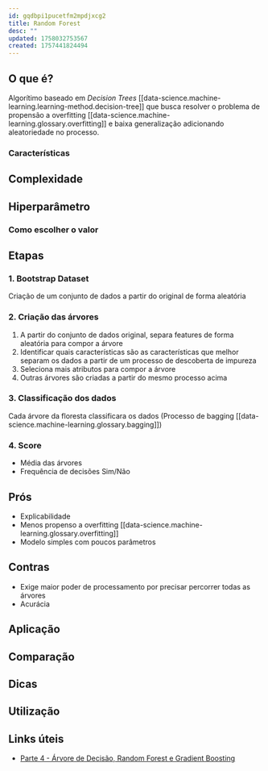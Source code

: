 ```yaml
---
id: gqdbpi1pucetfm2mpdjxcg2
title: Random Forest
desc: ""
updated: 1758032753567
created: 1757441824494
---
```


## O que é?

Algorítimo baseado em _Decision Trees_ [[data-science.machine-learning.learning-method.decision-tree]] que busca resolver o problema de propensão a overfitting [[data-science.machine-learning.glossary.overfitting]] e baixa generalização adicionando aleatoriedade no processo.

### Características

## Complexidade

## Hiperparâmetro

### Como escolher o valor

## Etapas

### 1. Bootstrap Dataset

Criação de um conjunto de dados a partir do original de forma aleatória

### 2. Criação das árvores

1. A partir do conjunto de dados original, separa features de forma aleatória para compor a árvore
2. Identificar quais características são as características que melhor separam os dados a partir de um processo de descoberta de impureza
3. Seleciona mais atributos para compor a árvore
4. Outras árvores são criadas a partir do mesmo processo acima

### 3. Classificação dos dados

Cada árvore da floresta classificara os dados (Processo de bagging [[data-science.machine-learning.glossary.bagging]])

### 4. Score

- Média das árvores
- Frequência de decisões Sim/Não

## Prós

- Explicabilidade
- Menos propenso a overfitting [[data-science.machine-learning.glossary.overfitting]]
- Modelo simples com poucos parâmetros

## Contras

- Exige maior poder de processamento por precisar percorrer todas as árvores
- Acurácia

## Aplicação

## Comparação

## Dicas

## Utilização

## Links úteis

- [Parte 4 - Árvore de Decisão, Random Forest e Gradient Boosting](https://www.youtube.com/watch?v=noy13V1nTz4)
